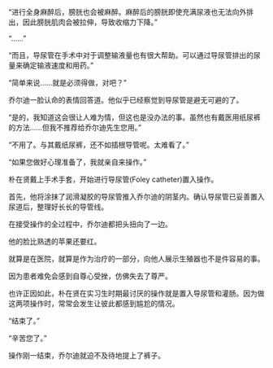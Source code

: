 “进行全身麻醉后，膀胱也会被麻醉。麻醉后的膀胱即使充满尿液也无法向外排出，因此膀胱肌肉会被拉伸，导致收缩力下降。”

“……”

“而且，导尿管在手术中对于调整输液量也有很大帮助。可以通过导尿管排出的尿量来确定输液速度和用药。”

“简单来说……就是必须得做，对吧？”

乔尔迪一脸认命的表情回答道。他似乎已经察觉到导尿管是避无可避的了。

“是的，我知道这会很让人难为情，但这也是没办法的事。虽然也有戴医用纸尿裤的方法……但我不推荐给乔尔迪先生您用。”

“不用了。与其戴纸尿裤，还不如插根导管呢。太难看了。”

“如果您做好心理准备了，我就亲自来操作。”

朴在贤戴上手术手套，开始进行导尿管(Foley catheter)置入操作。

首先，他将涂抹了润滑凝胶的导尿管推入乔尔迪的阴茎内。确认导尿管已妥善置入尿道后，整理好长长的导管线。

在接受操作的全过程中，乔尔迪都把头扭向了一边。

他的脸比熟透的苹果还要红。

就算是在医院，就算是作为治疗的一部分，向他人展示生殖器也不是件容易的事。

因为患者难免会感到自尊心受挫，仿佛失去了尊严。

也许正因如此，朴在贤在实习生时期最讨厌的操作就是置入导尿管和灌肠。因为做这两项操作时，常常会发生让彼此都感到尴尬的情况。

“结束了。”

“辛苦您了。”

操作刚一结束，乔尔迪就迫不及待地提上了裤子。